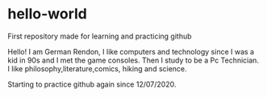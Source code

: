 # hello-world
First repository made for learning and practicing github

Hello!
I am German Rendon, I like computers and technology since I was a kid in  90s and I met the game consoles.
Then I study to be a Pc Technician.
I like philosophy,literature,comics, hiking and science.

Starting to practice github again since 12/07/2020.

